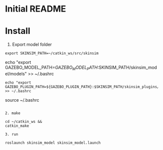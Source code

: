 # Initial README

# Install

1. Export model folder

```
export SKINSIM_PATH=~/catkin_ws/src/skinsim
```
echo "export GAZEBO_MODEL_PATH=$GAZEBO_MODEL_PATH:$SKINSIM_PATH/skinsim_model/models" >> ~/.bashrc
```
echo "export GAZEBO_PLUGIN_PATH=${GAZEBO_PLUGIN_PATH}:$SKINSIM_PATH/skinsim_plugins/build" >> ~/.bashrc
```
source ~/.bashrc
```

2. make

cd ~/catkin_ws &&
catkin_make

3. run

roslaunch skinsim_model skinsim_model.launch
